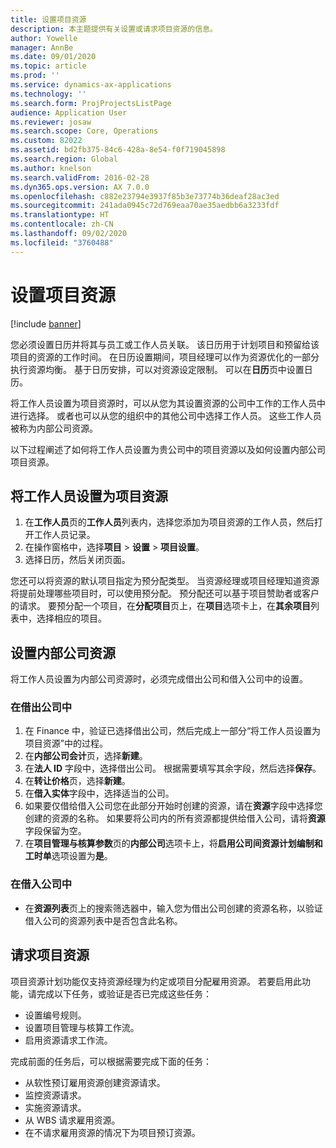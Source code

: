```yaml
---
title: 设置项目资源
description: 本主题提供有关设置或请求项目资源的信息。
author: Yowelle
manager: AnnBe
ms.date: 09/01/2020
ms.topic: article
ms.prod: ''
ms.service: dynamics-ax-applications
ms.technology: ''
ms.search.form: ProjProjectsListPage
audience: Application User
ms.reviewer: josaw
ms.search.scope: Core, Operations
ms.custom: 82022
ms.assetid: bd2fb375-84c6-428a-8e54-f0f719045898
ms.search.region: Global
ms.author: knelson
ms.search.validFrom: 2016-02-28
ms.dyn365.ops.version: AX 7.0.0
ms.openlocfilehash: c882e23794e3937f85b3e73774b36deaf28ac3ed
ms.sourcegitcommit: 241ada0945c72d769eaa70ae35aedbb6a3233fdf
ms.translationtype: HT
ms.contentlocale: zh-CN
ms.lasthandoff: 09/02/2020
ms.locfileid: "3760488"
---
```

# <a name="set-up-project-resources"></a>设置项目资源

[!include [banner](../includes/banner.md)]

您必须设置日历并将其与员工或工作人员关联。 该日历用于计划项目和预留给该项目的资源的工作时间。 在日历设置期间，项目经理可以作为资源优化的一部分执行资源均衡。 基于日历安排，可以对资源设定限制。 可以在**日历**页中设置日历。

将工作人员设置为项目资源时，可以从您为其设置资源的公司中工作的工作人员中进行选择。 或者也可以从您的组织中的其他公司中选择工作人员。 这些工作人员被称为内部公司资源。

以下过程阐述了如何将工作人员设置为贵公司中的项目资源以及如何设置内部公司项目资源。

## <a name="set-up-a-worker-as-a-project-resource"></a>将工作人员设置为项目资源

1. 在**工作人员**页的**工作人员**列表内，选择您添加为项目资源的工作人员，然后打开工作人员记录。
2. 在操作窗格中，选择**项目** &gt; **设置** &gt; **项目设置**。
3. 选择日历，然后关闭页面。

您还可以将资源的默认项目指定为预分配类型。 当资源经理或项目经理知道资源将提前处理哪些项目时，可以使用预分配。 预分配还可以基于项目赞助者或客户的请求。 要预分配一个项目，在**分配项目**页上，在**项目**选项卡上，在**其余项目**列表中，选择相应的项目。

## <a name="set-up-an-intercompany-resource"></a>设置内部公司资源

将工作人员设置为内部公司资源时，必须完成借出公司和借入公司中的设置。

### <a name="in-the-lending-company"></a>在借出公司中

1. 在 Finance 中，验证已选择借出公司，然后完成上一部分“将工作人员设置为项目资源”中的过程。
2. 在**内部公司会计**页，选择**新建**。
3. 在**法人 ID** 字段中，选择借出公司。 根据需要填写其余字段，然后选择**保存**。
4. 在**转让价格**页，选择**新建**。
5. 在**借入实体**字段中，选择适当的公司。
6. 如果要仅借给借入公司您在此部分开始时创建的资源，请在**资源**字段中选择您创建的资源的名称。 如果要将公司内的所有资源都提供给借入公司，请将**资源**字段保留为空。
7. 在**项目管理与核算参数**页的**内部公司**选项卡上，将**启用公司间资源计划编制和工时单**选项设置为**是**。

### <a name="in-the-borrowing-company"></a>在借入公司中

- 在**资源列表**页上的搜索筛选器中，输入您为借出公司创建的资源名称，以验证借入公司的资源列表中是否包含此名称。

## <a name="request-project-resources"></a>请求项目资源
项目资源计划功能仅支持资源经理为约定或项目分配雇用资源。 若要启用此功能，请完成以下任务，或验证是否已完成这些任务：

- 设置编号规则。
- 设置项目管理与核算工作流。
- 启用资源请求工作流。

完成前面的任务后，可以根据需要完成下面的任务：

- 从软性预订雇用资源创建资源请求。
- 监控资源请求。
- 实施资源请求。
- 从 WBS 请求雇用资源。
- 在不请求雇用资源的情况下为项目预订资源。
